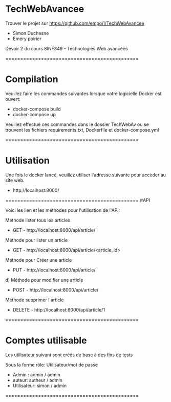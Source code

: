 # TechWebAvancee

Trouver le projet sur https://github.com/empoi1/TechWebAvancee

* Simon Duchesne
* Emery poirier

Devoir 2 du cours  8INF349 - Technologies Web avancées

=============================================
# Compilation
Veuillez faire les commandes suivantes lorsque votre logicielle Docker est ouvert:

* docker-compose build
* docker-compose up

Veuillez effectué ces commandes dans le dossier TechWebAv ou se trouvent les fichiers requirements.txt, Dockerfile et docker-compose.yml

=============================================
# Utilisation

Une fois le docker lancé, veuillez utiliser l'adresse suivante pour accèder au site web.
* http://localhost:8000/

=============================================
#API

Voici les lien et les méthodes pour l'utilisation de l'API:

Méthode lister tous les articles 
* GET - http://localhost:8000/api/article/

Méthode pour lister un article
* GET - http://localhost:8000/api/article/<article_id>

Méthode pour Créer une article
* PUT - http://localhost:8000/api/article/

d) Méthode pour modifier une article
* POST - http://localhost:8000/api/article/

Méthode supprimer l'article
* DELETE - http://localhost:8000/api/article/1



=============================================
# Comptes utilisable

Les utilisateur suivant sont créés de base à des fins de tests

Sous la forme rôle: Utilisateur/mot de passe

* Admin : admin / admin
* auteur: autheur / admin
* Utilisateur: simon / admin

=============================================